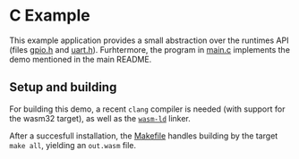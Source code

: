 # C Example
This example application provides a small abstraction over the runtimes API (files [gpio.h](src/gpio.h) and [uart.h](src/uart.h)).
Furhtermore, the program in [main.c](src/main.c) implements the demo mentioned in the main README.

## Setup and building

For building this demo, a recent `clang` compiler is needed (with support for the wasm32 target), as well as the [`wasm-ld`](https://lld.llvm.org/WebAssembly.html) linker.

After a succesfull installation, the [Makefile](Makefile) handles building by the target `make all`, yielding an `out.wasm` file.
